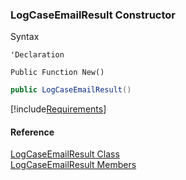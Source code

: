 ﻿### LogCaseEmailResult Constructor

Syntax

```vbnet
'Declaration

Public Function New()
```

```csharp
public LogCaseEmailResult()
```

[!include[Requirements](../partials/requirements.md)]

#### Reference

[LogCaseEmailResult Class](FChoice.Toolkits.Clarify~FChoice.Toolkits.Clarify.Support.LogCaseEmailResult.md)  
[LogCaseEmailResult Members](FChoice.Toolkits.Clarify~FChoice.Toolkits.Clarify.Support.LogCaseEmailResult_members.md)
